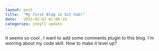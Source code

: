```yaml
---
layout: post
title:  "My first Blog in Git hub!"
date:   2015-02-07 01:00:19
categories: jekyll update
---
```


It seems so cool , I want to add some comments plugin to this blog.
I'm worring about my code skill. 
How to make it level up?
